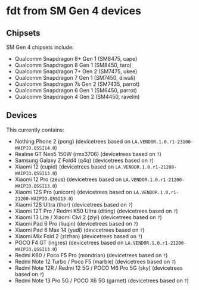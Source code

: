 # fdt from SM Gen 4 devices

## Chipsets

SM Gen 4 chipsets include:

* Qualcomm Snapdragon 8+ Gen 1 (SM8475, cape)
* Qualcomm Snapdragon 8 Gen 1 (SM8450, taro)
* Qualcomm Snapdragon 7+ Gen 2 (SM7475, ukee)
* Qualcomm Snapdragon 7 Gen 1 (SM7450, diwali)
* Qualcomm Snapdragon 7s Gen 2 (SM7435, parrot)
* Qualcomm Snapdragon 6 Gen 1 (SM6450, parrot)
* Qualcomm Snapdragon 4 Gen 2 (SM4450, ravelin)

## Devices

This currently contains:

* Nothing Phone 2 (pong) (devicetrees based on `LA.VENDOR.1.0.r1-23100-WAIPIO.QSSI14.0`)
* Realme GT Neo5 150W (rmx3706) (devicetrees based on `?`)
* Samsung Galaxy Z Fold4 (q4q) (devicetrees based on `?`)
* Xiaomi 12 (cupid) (devicetrees based on `LA.VENDOR.1.0.r1-21200-WAIPIO.QSSI13.0`)
* Xiaomi 12 Pro (zeus) (devicetrees based on `LA.VENDOR.1.0.r1-21200-WAIPIO.QSSI13.0`)
* Xiaomi 12S Pro (unicorn) (devicetrees based on `LA.VENDOR.1.0.r1-21200-WAIPIO.QSSI13.0`)
* Xiaomi 12S Ultra (thor) (devicetrees based on `?`)
* Xiaomi 12T Pro / Redmi K50 Ultra (diting) (devicetrees based on `?`)
* Xiaomi 13 Lite / Xiaomi Civi 2 (ziyi) (devicetrees based on `?`)
* Xiaomi Pad 6 Pro (liuqin) (devicetrees based on `?`)
* Xiaomi Pad 6 Max 14 (yudi) (devicetrees based on `?`)
* Xiaomi Mix Fold 2 (zizhan) (devicetrees based on `?`)
* POCO F4 GT (ingres) (devicetrees based on `LA.VENDOR.1.0.r1-21200-WAIPIO.QSSI13.0`)
* Redmi K60 / Poco F5 Pro (mondrian) (devicetrees based on `?`)
* Redmi Note 12 Turbo / Poco F5 (marble) (devicetrees based on `?`)
* Redmi Note 12R / Redmi 12 5G / POCO M6 Pro 5G (sky) (devicetrees based on `?`)
* Redmi Note 13 Pro 5G / POCO X6 5G (garnet) (devicetrees based on `?`)
